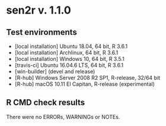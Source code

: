 # sen2r v. 1.1.0

## Test environments
* [local installation] Ubuntu 18.04, 64 bit, R 3.6.1
* [local installation] Archlinux, 64 bit, R 3.6.1
* [local installation] Windows 10, 64 bit, R 3.5.1
* [travis-ci] Ubuntu 16.04.6 LTS, 64 bit, R 3.6.1
* [win-builder] (devel and release)
* [R-hub] Windows Server 2008 R2 SP1, R-release, 32/64 bit
* [R-hub] macOS 10.11 El Capitan, R-release (experimental)

## R CMD check results
There were no ERRORs, WARNINGs or NOTEs. 

